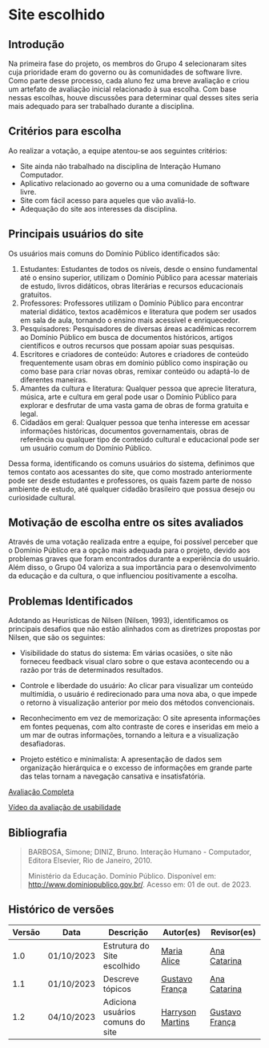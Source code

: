 # Site escolhido



## Introdução

<p>Na primeira fase do projeto, os membros do Grupo 4 selecionaram sites cuja prioridade eram do governo ou às comunidades de software livre. Como parte desse processo, cada aluno fez uma breve avaliação e criou um artefato de avaliação inicial relacionado à sua escolha. Com base nessas escolhas, houve discussões para determinar qual desses sites seria mais adequado para ser trabalhado durante a disciplina.</p>



## Critérios para escolha

<p>Ao realizar a votação, a equipe atentou-se aos seguintes critérios:</p>

- Site ainda não trabalhado na disciplina de Interação Humano Computador.
- Aplicativo relacionado ao governo ou a uma comunidade de software livre.
- Site com fácil acesso para aqueles que vão avaliá-lo.
- Adequação do site aos interesses da disciplina.

## Principais usuários do site

<p>Os usuários mais comuns do Domínio Público identificados são:</p>

1. Estudantes: Estudantes de todos os níveis, desde o ensino fundamental até o ensino superior, utilizam o Domínio Público para acessar materiais de estudo, livros didáticos, obras literárias e recursos educacionais gratuitos.
2. Professores: Professores utilizam o Domínio Público para encontrar material didático, textos acadêmicos e literatura que podem ser usados em sala de aula, tornando o ensino mais acessível e enriquecedor.
3. Pesquisadores: Pesquisadores de diversas áreas acadêmicas recorrem ao Domínio Público em busca de documentos históricos, artigos científicos e outros recursos que possam apoiar suas pesquisas.
4. Escritores e criadores de conteúdo: Autores e criadores de conteúdo frequentemente usam obras em domínio público como inspiração ou como base para criar novas obras, remixar conteúdo ou adaptá-lo de diferentes maneiras.
5. Amantes da cultura e literatura: Qualquer pessoa que aprecie literatura, música, arte e cultura em geral pode usar o Domínio Público para explorar e desfrutar de uma vasta gama de obras de forma gratuita e legal.
6. Cidadãos em geral: Qualquer pessoa que tenha interesse em acessar informações históricas, documentos governamentais, obras de referência ou qualquer tipo de conteúdo cultural e educacional pode ser um usuário comum do Domínio Público.

<p>
Dessa forma, identificando os comuns usuários do sistema, definimos que temos contato aos acessantes do site, que como mostrado anteriormente pode ser desde estudantes e professores, os quais fazem parte de nosso ambiente de estudo, até qualquer cidadão brasileiro que possua desejo ou curiosidade cultural.
</p>

## Motivação de escolha entre os sites avaliados

<p>Através de uma votação realizada entre a equipe, foi possível perceber que o Domínio Público era a opção mais adequada para o projeto, devido aos problemas graves que foram encontrados durante a experiência do usuário. Além disso, o Grupo 04 valoriza a sua importância para o desenvolvimento da educação e da cultura, o que influenciou positivamente a escolha.</p>



## Problemas Identificados

<p>Adotando as Heurísticas de Nilsen (Nilsen, 1993), identificamos os principais desafios que não estão alinhados com as diretrizes propostas por Nilsen, que são os seguintes:</p>


- Visibilidade do status do sistema: Em várias ocasiões, o site não forneceu feedback visual claro sobre o que estava acontecendo ou a razão por trás de determinados resultados.

- Controle e liberdade do usuário: Ao clicar para visualizar um conteúdo multimídia, o usuário é redirecionado para uma nova aba, o que impede o retorno à visualização anterior por meio dos métodos convencionais.

- Reconhecimento em vez de memorização: O site apresenta informações em fontes pequenas, com alto contraste de cores e inseridas em meio a um mar de outras informações, tornando a leitura e a visualização desafiadoras.

- Projeto estético e minimalista: A apresentação de dados sem organização hierárquica e o excesso de informações em grande parte das telas tornam a navegação cansativa e insatisfatória.

[Avaliação Completa](../assets/avaliacoes/DominioPublico.pdf)

[Vídeo da avaliação de usabilidade](https://unbbr-my.sharepoint.com/personal/211063210_aluno_unb_br/_layouts/15/stream.aspx?id=%2Fpersonal%2F211063210%5Faluno%5Funb%5Fbr%2FDocuments%2FEngenharia%20de%20Software%2F5%C2%B0%20Semestre%2FIHC%20%2D%20Intera%C3%A7%C3%A3o%20Humano%20Computador%2FAvalia%C3%A7%C3%A3o%20Individual%20de%20Site%2FV%C3%ADdeo%20da%20avalia%C3%A7%C3%A3o%20individual%20%2D%20Dom%C3%ADnio%20P%C3%BAblico%2Emp4&nav=eyJyZWZlcnJhbEluZm8iOnsicmVmZXJyYWxBcHAiOiJPbmVEcml2ZUZvckJ1c2luZXNzIiwicmVmZXJyYWxBcHBQbGF0Zm9ybSI6IldlYiIsInJlZmVycmFsTW9kZSI6InZpZXciLCJyZWZlcnJhbFZpZXciOiJNeUZpbGVzTGlua0RpcmVjdCJ9fQ&nav=eyJyZWZlcnJhbEluZm8iOnsicmVmZXJyYWxBcHAiOiJPbmVEcml2ZUZvckJ1c2luZXNzIiwicmVmZXJyYWxBcHBQbGF0Zm9ybSI6IldlYiIsInJlZmVycmFsTW9kZSI6InZpZXciLCJyZWZlcnJhbFZpZXciOiJNeUZpbGVzTGlua0RpcmVjdCJ9fQ&ga=1)



## Bibliografia

> BARBOSA, Simone; DINIZ, Bruno. Interação Humano - Computador, Editora Elsevier, Rio de Janeiro, 2010.
>
> Ministério da Educação. Domínio Público. Disponível em: http://www.dominiopublico.gov.br/. Acesso em: 01 de out. de 2023.



## Histórico de versões

| Versão | Data       | Descrição                   | Autor(es)                                       | Revisor(es)                                    |
| ------ | ---------- | --------------------------- | ----------------------------------------------- | ---------------------------------------------- |
| 1.0    | 01/10/2023 | Estrutura do Site escolhido | [Maria Alice](https://github.com/Maliz30)       | [Ana Catarina](https://github.com/an4catarina) |
| 1.1    | 01/10/2023 | Descreve tópicos            | [Gustavo França](https://github.com/gustavofbs)        | [Ana Catarina](https://github.com/an4catarina) |
|1.2     | 04/10/2023 | Adiciona usuários comuns do site| [Harryson Martins](https://github.com/harry-cmartin) |[Gustavo França](https://github.com/gustavofbs)|


